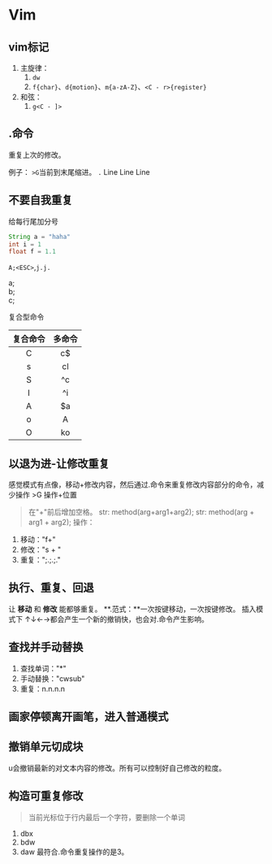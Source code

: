 # Vim

## vim标记
1. 主旋律：
    1. `dw`
    2. `f{char}`、`d{motion}`、`m{a-zA-Z}`、`<C - r>{register}`
2. 和弦：
    1. `g<C - ]>`

## .命令
重复上次的修改。

例子：
`>G`当前到末尾缩进。
`.`
Line 
    Line
        Line

## 不要自我重复
给每行尾加分号
```java
String a = "haha"
int i = 1
float f = 1.1
```
`A;<ESC>`,`j.j.`

a;  
b;  
c;  

复合型命令

|复合命令|多命令|
|:---:|:---:|
|C|c$|
|s|cl|
|S|^c|
|I|^i|
|A|$a|
|o|A<CR>|
|O|ko|

## 以退为进-让修改重复
感觉模式有点像，移动+修改内容，然后通过.命令来重复修改内容部分的命令，减少操作
\>G 操作+位置

> 在"+"前后增加空格。
> str: method(arg+arg1+arg2);
> str: method(arg + arg1 + arg2);
操作：
1. 移动："f+"
2. 修改："s + <ESC>"
3. 重复：";.;.;."

## 执行、重复、回退
让 **移动** 和 **修改** 能都够重复。
**.范式：**一次按键移动，一次按键修改。
插入模式下 ↑↓←→都会产生一个新的撤销快，也会对.命令产生影响。

## 查找并手动替换
1. 查找单词："*"
2. 手动替换："cwsub<ESC>"
3. 重复：n.n.n.n

## 画家停顿离开画笔，进入普通模式

## 撤销单元切成块
u会撤销最新的对文本内容的修改。所有可以控制好自己修改的粒度。

## 构造可重复修改
> 当前光标位于行内最后一个字符，要删除一个单词
1. dbx
2. bdw
3. daw
最符合.命令重复操作的是3。
